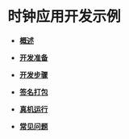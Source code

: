 # 时钟应用开发示例<a name="ZH-CN_TOPIC_0000001161817983"></a>

-   **[概述](概述-7.md)**  

-   **[开发准备](开发准备-8.md)**  

-   **[开发步骤](开发步骤.md)**  

-   **[签名打包](签名打包.md)**  

-   **[真机运行](真机运行-9.md)**  

-   **[常见问题](常见问题-10.md)**  


